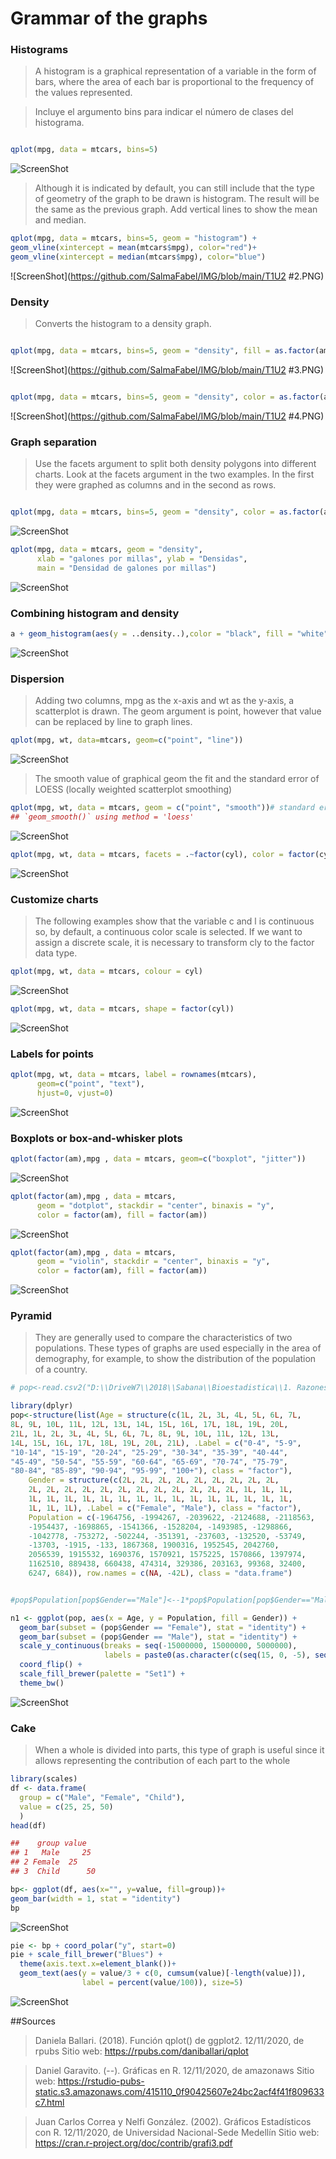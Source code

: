 # Grammar of the graphs

### Histograms

>A histogram is a graphical representation of a variable in the form of bars, where the area of ​​each bar is proportional to the frequency of the values ​​represented.

>Incluye el argumento bins para indicar el número de clases del histograma.

```r

qplot(mpg, data = mtcars, bins=5)

```

![ScreenShot](https://github.com/SalmaFabel/IMG/blob/main/t1U2.PNG)

>Although it is indicated by default, you can still include that the type of geometry of the graph to be drawn is histogram. The result will be the same as the previous graph.
Add vertical lines to show the mean and median.

```r
qplot(mpg, data = mtcars, bins=5, geom = "histogram") +
geom_vline(xintercept = mean(mtcars$mpg), color="red")+
geom_vline(xintercept = median(mtcars$mpg), color="blue")
```

![ScreenShot](https://github.com/SalmaFabel/IMG/blob/main/T1U2 #2.PNG)

### Density

>Converts the histogram to a density graph.

```r

qplot(mpg, data = mtcars, bins=5, geom = "density", fill = as.factor(am))

```

![ScreenShot](https://github.com/SalmaFabel/IMG/blob/main/T1U2 #3.PNG)

```r

qplot(mpg, data = mtcars, bins=5, geom = "density", color = as.factor(am), linetype= as.factor(am))

```

![ScreenShot](https://github.com/SalmaFabel/IMG/blob/main/T1U2 #4.PNG)

### Graph separation

>Use the facets argument to split both density polygons into different charts. Look at the facets argument in the two examples. In the first they were graphed as columns and in the second as rows.

```r

qplot(mpg, data = mtcars, bins=5, geom = "density", color = as.factor(am), facets = .~ am)

```

![ScreenShot](https://github.com/SalmaFabel/IMG/blob/main/T1U2#5.PNG)

```r
qplot(mpg, data = mtcars, geom = "density",
      xlab = "galones por millas", ylab = "Densidas", 
      main = "Densidad de galones por millas")

```

![ScreenShot](https://github.com/SalmaFabel/IMG/blob/main/T1U2#6.PNG)

### Combining histogram and density

```r
a + geom_histogram(aes(y = ..density..),color = "black", fill = "white") + geom_density(alpha = 0.2, fill = "#FF6666") + theme_minimal()
```

![ScreenShot](https://github.com/SalmaFabel/IMG/blob/main/T1U2#7.PNG)

###  Dispersion

>Adding two columns, mpg as the x-axis and wt as the y-axis, a scatterplot is drawn.
The geom argument is point, however that value can be replaced by line to graph lines.

```r
qplot(mpg, wt, data=mtcars, geom=c("point", "line"))
```

![ScreenShot](https://github.com/SalmaFabel/IMG/blob/main/T1U2#8.PNG)

>The smooth value of graphical geom the fit and the standard error of LOESS (locally weighted scatterplot smoothing)

```r
qplot(mpg, wt, data = mtcars, geom = c("point", "smooth"))# standard error
## `geom_smooth()` using method = 'loess'

```

![ScreenShot](https://github.com/SalmaFabel/IMG/blob/main/T1U2#9.PNG)

```r
qplot(mpg, wt, data = mtcars, facets = .~factor(cyl), color = factor(cyl))+ geom_smooth(method = "lm") # metodo linear modeling, regresion lineal

```
![ScreenShot](https://github.com/SalmaFabel/IMG/blob/main/T1U2#10.PNG)

### Customize charts

>The following examples show that the variable c and l is continuous so, by default, a continuous color scale is selected. If we want to assign a discrete scale, it is necessary to transform cly to the factor data type.

```r
qplot(mpg, wt, data = mtcars, colour = cyl)
```

![ScreenShot](https://github.com/SalmaFabel/IMG/blob/main/T1U2#11.PNG)

```r
qplot(mpg, wt, data = mtcars, shape = factor(cyl))
```

![ScreenShot](https://github.com/SalmaFabel/IMG/blob/main/T1U2#12.PNG)

### Labels for points

```r
qplot(mpg, wt, data = mtcars, label = rownames(mtcars), 
      geom=c("point", "text"),
      hjust=0, vjust=0)
```

![ScreenShot](https://github.com/SalmaFabel/IMG/blob/main/T1U2#13.PNG)

### Boxplots or box-and-whisker plots

```r
qplot(factor(am),mpg , data = mtcars, geom=c("boxplot", "jitter"))
```

![ScreenShot](https://github.com/SalmaFabel/IMG/blob/main/T1U2#14.PNG)

```r
qplot(factor(am),mpg , data = mtcars, 
      geom = "dotplot", stackdir = "center", binaxis = "y",
      color = factor(am), fill = factor(am))
```

![ScreenShot](https://github.com/SalmaFabel/IMG/blob/main/T1U2#15.PNG)

```r
qplot(factor(am),mpg , data = mtcars, 
      geom = "violin", stackdir = "center", binaxis = "y",
      color = factor(am), fill = factor(am))
```

![ScreenShot](https://github.com/SalmaFabel/IMG/blob/main/T1U2#16.PNG)

### Pyramid

>They are generally used to compare the characteristics of two populations. These types of graphs are used especially in the area of ​​demography, for example, to show the distribution of the population of a country.

```r
# pop<-read.csv2("D:\\DriveW7\\2018\\Sabana\\Bioestadistica\\1. Razones, proporciones y tasas\\Datos 2015\\popcol2014.csv")

library(dplyr)
pop<-structure(list(Age = structure(c(1L, 2L, 3L, 4L, 5L, 6L, 7L, 
8L, 9L, 10L, 11L, 12L, 13L, 14L, 15L, 16L, 17L, 18L, 19L, 20L, 
21L, 1L, 2L, 3L, 4L, 5L, 6L, 7L, 8L, 9L, 10L, 11L, 12L, 13L, 
14L, 15L, 16L, 17L, 18L, 19L, 20L, 21L), .Label = c("0-4", "5-9", 
"10-14", "15-19", "20-24", "25-29", "30-34", "35-39", "40-44", 
"45-49", "50-54", "55-59", "60-64", "65-69", "70-74", "75-79", 
"80-84", "85-89", "90-94", "95-99", "100+"), class = "factor"), 
    Gender = structure(c(2L, 2L, 2L, 2L, 2L, 2L, 2L, 2L, 2L, 
    2L, 2L, 2L, 2L, 2L, 2L, 2L, 2L, 2L, 2L, 2L, 2L, 1L, 1L, 1L, 
    1L, 1L, 1L, 1L, 1L, 1L, 1L, 1L, 1L, 1L, 1L, 1L, 1L, 1L, 1L, 
    1L, 1L, 1L), .Label = c("Female", "Male"), class = "factor"), 
    Population = c(-1964756, -1994267, -2039622, -2124688, -2118563, 
    -1954437, -1698865, -1541366, -1528204, -1493985, -1298866, 
    -1042778, -753272, -502244, -351391, -237603, -132520, -53749, 
    -13703, -1915, -133, 1867368, 1900316, 1952545, 2042760, 
    2056539, 1915532, 1690376, 1570921, 1575225, 1570866, 1397974, 
    1162510, 889438, 660438, 474314, 329386, 203163, 99368, 32400, 
    6247, 684)), row.names = c(NA, -42L), class = "data.frame")


#pop$Population[pop$Gender=="Male"]<--1*pop$Population[pop$Gender=="Male"]

n1 <- ggplot(pop, aes(x = Age, y = Population, fill = Gender)) + 
  geom_bar(subset = (pop$Gender == "Female"), stat = "identity") + 
  geom_bar(subset = (pop$Gender == "Male"), stat = "identity") + 
  scale_y_continuous(breaks = seq(-15000000, 15000000, 5000000), 
                     labels = paste0(as.character(c(seq(15, 0, -5), seq(5, 15, 5))), "m")) + 
  coord_flip() + 
  scale_fill_brewer(palette = "Set1") + 
  theme_bw()
```

![ScreenShot](https://github.com/SalmaFabel/IMG/blob/main/T1U2#17.PNG)

### Cake

>When a whole is divided into parts, this type of graph is useful since it allows representing the contribution of each part to the whole

```r
library(scales)
df <- data.frame(
  group = c("Male", "Female", "Child"),
  value = c(25, 25, 50)
  )
head(df)
```

```r
##    group value
## 1   Male     25
## 2 Female  25
## 3  Child      50
```

```r
bp<- ggplot(df, aes(x="", y=value, fill=group))+
geom_bar(width = 1, stat = "identity")
bp
```

![ScreenShot](https://github.com/SalmaFabel/IMG/blob/main/T1U2#18.PNG)

```r
pie <- bp + coord_polar("y", start=0)
pie + scale_fill_brewer("Blues") + 
  theme(axis.text.x=element_blank())+
  geom_text(aes(y = value/3 + c(0, cumsum(value)[-length(value)]), 
                label = percent(value/100)), size=5)
```

![ScreenShot](https://github.com/SalmaFabel/IMG/blob/main/T1U2#19.PNG)

##Sources

>Daniela Ballari. (2018). Función qplot() de ggplot2. 12/11/2020, de rpubs Sitio web: https://rpubs.com/daniballari/qplot

>Daniel Garavito. (--). Gráficas en R. 12/11/2020, de amazonaws Sitio web: https://rstudio-pubs-static.s3.amazonaws.com/415110_0f90425607e24bc2acf4f41f809633c7.html

>Juan Carlos Correa y Nelfi González. (2002). Gráficos Estadísticos con R. 12/11/2020, de Universidad Nacional-Sede Medellín Sitio web: https://cran.r-project.org/doc/contrib/grafi3.pdf







